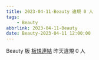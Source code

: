 ```yaml
---
title: 2023-04-11-Beauty 違規 0 人
tags:
    - Beauty
abbrlink: 2023-04-11-Beauty
date: Beauty-2023-04-11 12:00:00
---
```

Beauty 板 [板規連結](https://www.ptt.cc/bbs/Beauty/M.1630069980.A.84B.html)
昨天違規 0 人
